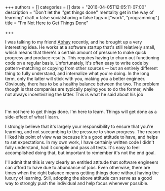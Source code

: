 +++
authors = []
categories = []
date = "2016-04-05T12:05:11-07:00"
description = "Don't let the ''get things done'' mentality get in the way of learning"
draft = false
socialsharing = false
tags = ["work", "programming"]
title = "I'm Not Here to Get Things Done"

+++

I was talking to my friend [Abhay](https://twitter.com/bothra90) recently, and he brought up a very interesting idea. He works at a software startup that's still relatively small, which means that there's a certain amount of pressure to make quick progress and produce results. This requires having to churn out functioning code on a regular basis. Unfortunately, it's often easy to write code by pattern-matching or copying from other sources -- but an entirely different thing to fully understand, and internalize what you're doing. In the long term, only the latter will stick with you, making you a better engineer. Obviously, there has to be a healthy balance between the two. The problem though is that companies are typically paying you to do the former, while not always incentivizing the latter. This is what he said about his job

<div class="custom-quote">
  <h1 class="icon-quote-left"></i></h1>
  <p>I'm not here to get things done. I'm here to learn. Things will get done as a side-effect of what I learn.
  </p>
</div>

 I strongly believe that it's largely your responsibility to ensure that you're learning, and not succumbing to the pressure to show progress. The reason I liked his point of view was because it's a good attitude to have, and helps to set expectations. In my own work, I have certainly written code I didn't fully understand, had it compile and pass all tests. It's easy to feel accomplished doing that, but important to remember it's not the end goal.

I'll admit that this is very clearly an entitled attitude that software
engineers can afford to have due to abundance of jobs. Even otherwise, there are times when
the right balance means getting things done without having the luxury of learning.
Still, adopting the above attitude can serve as a good way to strongly push the
individual and help focus whenever possible.